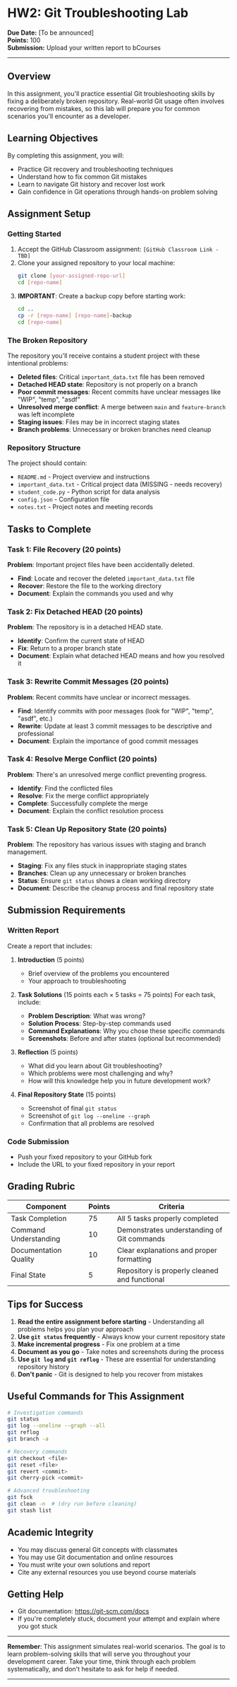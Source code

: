 # HW2: Git Troubleshooting Lab

**Due Date:** [To be announced]  
**Points:** 100  
**Submission:** Upload your written report to bCourses

---

## Overview

In this assignment, you'll practice essential Git troubleshooting skills by fixing a deliberately broken repository. Real-world Git usage often involves recovering from mistakes, so this lab will prepare you for common scenarios you'll encounter as a developer.

## Learning Objectives

By completing this assignment, you will:
- Practice Git recovery and troubleshooting techniques
- Understand how to fix common Git mistakes
- Learn to navigate Git history and recover lost work
- Gain confidence in Git operations through hands-on problem solving

## Assignment Setup

### Getting Started
1. Accept the GitHub Classroom assignment: `[GitHub Classroom Link - TBD]`
2. Clone your assigned repository to your local machine:
   ```bash
   git clone [your-assigned-repo-url]
   cd [repo-name]
   ```
3. **IMPORTANT**: Create a backup copy before starting work:
   ```bash
   cd ..
   cp -r [repo-name] [repo-name]-backup
   cd [repo-name]
   ```

### The Broken Repository
The repository you'll receive contains a student project with these intentional problems:
- **Deleted files**: Critical `important_data.txt` file has been removed
- **Detached HEAD state**: Repository is not properly on a branch
- **Poor commit messages**: Recent commits have unclear messages like "WIP", "temp", "asdf"
- **Unresolved merge conflict**: A merge between `main` and `feature-branch` was left incomplete
- **Staging issues**: Files may be in incorrect staging states
- **Branch problems**: Unnecessary or broken branches need cleanup

### Repository Structure
The project should contain:
- `README.md` - Project overview and instructions
- `important_data.txt` - Critical project data (MISSING - needs recovery)
- `student_code.py` - Python script for data analysis
- `config.json` - Configuration file
- `notes.txt` - Project notes and meeting records

## Tasks to Complete

### Task 1: File Recovery (20 points)
**Problem**: Important project files have been accidentally deleted.
- **Find**: Locate and recover the deleted `important_data.txt` file
- **Recover**: Restore the file to the working directory
- **Document**: Explain the commands you used and why

### Task 2: Fix Detached HEAD (20 points)
**Problem**: The repository is in a detached HEAD state.
- **Identify**: Confirm the current state of HEAD
- **Fix**: Return to a proper branch state
- **Document**: Explain what detached HEAD means and how you resolved it

### Task 3: Rewrite Commit Messages (20 points)
**Problem**: Recent commits have unclear or incorrect messages.
- **Find**: Identify commits with poor messages (look for "WIP", "temp", "asdf", etc.)
- **Rewrite**: Update at least 3 commit messages to be descriptive and professional
- **Document**: Explain the importance of good commit messages

### Task 4: Resolve Merge Conflict (20 points)
**Problem**: There's an unresolved merge conflict preventing progress.
- **Identify**: Find the conflicted files
- **Resolve**: Fix the merge conflict appropriately
- **Complete**: Successfully complete the merge
- **Document**: Explain the conflict resolution process

### Task 5: Clean Up Repository State (20 points)
**Problem**: The repository has various issues with staging and branch management.
- **Staging**: Fix any files stuck in inappropriate staging states
- **Branches**: Clean up any unnecessary or broken branches
- **Status**: Ensure `git status` shows a clean working directory
- **Document**: Describe the cleanup process and final repository state

## Submission Requirements

### Written Report
Create a report that includes:

1. **Introduction** (5 points)
   - Brief overview of the problems you encountered
   - Your approach to troubleshooting

2. **Task Solutions** (15 points each × 5 tasks = 75 points)
   For each task, include:
   - **Problem Description**: What was wrong?
   - **Solution Process**: Step-by-step commands used
   - **Command Explanations**: Why you chose these specific commands
   - **Screenshots**: Before and after states (optional but recommended)

3. **Reflection** (5 points)
   - What did you learn about Git troubleshooting?
   - Which problems were most challenging and why?
   - How will this knowledge help you in future development work?

4. **Final Repository State** (15 points)
   - Screenshot of final `git status`
   - Screenshot of `git log --oneline --graph`
   - Confirmation that all problems are resolved

### Code Submission
- Push your fixed repository to your GitHub fork
- Include the URL to your fixed repository in your report

## Grading Rubric

| Component | Points | Criteria |
|-----------|--------|----------|
| Task Completion | 75 | All 5 tasks properly completed |
| Command Understanding | 10 | Demonstrates understanding of Git commands |
| Documentation Quality | 10 | Clear explanations and proper formatting |
| Final State | 5 | Repository is properly cleaned and functional |

## Tips for Success

1. **Read the entire assignment before starting** - Understanding all problems helps you plan your approach
2. **Use `git status` frequently** - Always know your current repository state
3. **Make incremental progress** - Fix one problem at a time
4. **Document as you go** - Take notes and screenshots during the process
5. **Use `git log` and `git reflog`** - These are essential for understanding repository history
6. **Don't panic** - Git is designed to help you recover from mistakes

## Useful Commands for This Assignment

```bash
# Investigation commands
git status
git log --oneline --graph --all
git reflog
git branch -a

# Recovery commands
git checkout <file>
git reset <file>
git revert <commit>
git cherry-pick <commit>

# Advanced troubleshooting
git fsck
git clean -n  # (dry run before cleaning)
git stash list
```

## Academic Integrity

- You may discuss general Git concepts with classmates
- You may use Git documentation and online resources
- You must write your own solutions and report
- Cite any external resources you use beyond course materials

## Getting Help

- Git documentation: https://git-scm.com/docs
- If you're completely stuck, document your attempt and explain where you got stuck

---

**Remember**: This assignment simulates real-world scenarios. The goal is to learn problem-solving skills that will serve you throughout your development career. Take your time, think through each problem systematically, and don't hesitate to ask for help if needed.

---
